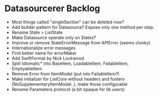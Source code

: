 # Datasourcerer Backlog

- Most things called "singleSection" can be deleted now?
- Add builder pattern for Datasource? Expose only one method per step.
- Rename State > ListState
- Make Datasource operate only on States?
- Improve or remove StateErrorMessage from APIError (seems clunky) 
- Internationalize error messages
- Find better name for errorMaker
- Add SwiftFormat by Nick Lockwood
- Split Idiomatic* into BaseItem, LoadableItem, FailableItem, EmptyableItem
- Remove Error from ItemModel (put into FailableItem?)
- Make initializer for ListCore without headers and footers (NoSupplementaryItemModel..), make those configurable
- Rename Parameters protocol (a bit opaque for lib users)

